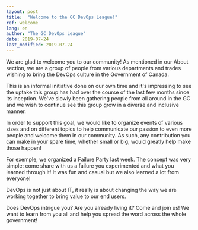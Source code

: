 ```yaml
---
layout: post
title:  "Welcome to the GC DevOps League!"
ref: welcome
lang: en
author: "The GC DevOps League"
date: 2019-07-24
last_modified: 2019-07-24
---
```


We are glad to welcome you to our community! As mentioned in our About section, we are a group of people from various departments and trades wishing to bring the DevOps culture in the Government of Canada.

This is an informal initiative done on our own time and it's impressing to see the uptake this group has had over the course of the last few months since its inception. We've slowly been gathering people from all around in the GC and we wish to continue see this group grow in a diverse and inclusive manner.

In order to support this goal, we would like to organize events of various sizes and on different topics to help communicate our passion to even more people and welcome them in our community. As such, any contribution you can make in your spare time, whether small or big, would greatly help make those happen! 

For exemple, we organized a Failure Party last week. The concept was very simple: come share with us a failure you experimented and what you learned through it! It was fun and casual but we also learned a lot from everyone!

DevOps is not just about IT, it really is about changing the way we are working together to bring value to our end users.

Does DevOps intrigue you? Are you already living it? Come and join us! We want to learn from you all and help you spread the word across the whole government!
